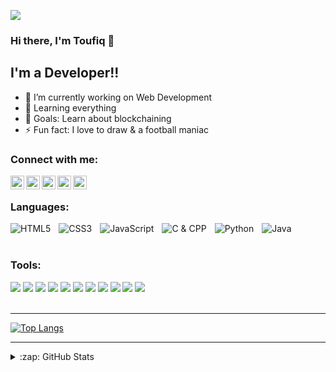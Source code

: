 ![](https://komarev.com/ghpvc/?username=Swoad-11&color=blueviolet)

### Hi there, I'm Toufiq 👋

## I'm a Developer!!

- 🔭 I’m currently working on Web Development
- 🌱 Learning everything
- 🥅 Goals: Learn about blockchaining
- ⚡ Fun fact: I love to draw & a football maniac

### Connect with me:

[<img align="left" alt="Toufiq | YouTube" width="22px" src="https://cdn.jsdelivr.net/npm/simple-icons@v6/icons/facebook.svg" />][facebook]
[<img align="left" alt="Toufiq | Twitter" width="22px" src="https://cdn.jsdelivr.net/npm/simple-icons@v6/icons/twitter.svg" />][twitter]
[<img align="left" alt="Toufiq | LinkedIn" width="22px" src="https://cdn.jsdelivr.net/npm/simple-icons@v6/icons/linkedin.svg" />][linkedin]
[<img align="left" alt="Toufiq | Instagram" width="22px" src="https://cdn.jsdelivr.net/npm/simple-icons@v6/icons/instagram.svg" />][instagram]
[<img align="left" alt="Toufiq | Discord" width="22px" src="https://cdn.jsdelivr.net/npm/simple-icons@v6/icons/discord.svg" />][discord]

<br />

### Languages:

<img align="left" alt="HTML5"  src="https://img.shields.io/badge/-CSS3-1572B6?style=flat&logo=css3&logoColor=white" style="padding-right:10px;" />
<img align="left" alt="CSS3"  src="https://img.shields.io/badge/-HTML5-E34F26?style=flat&logo=html5&logoColor=white" style="padding-right:10px;" />
<img align="left" alt="JavaScript"  src="https://img.shields.io/badge/-JavaScript-eed718?style=flat&logo=javascript&logoColor=ffffff" style="padding-right:10px;" />
<img align="left" alt="C & CPP"  src="https://img.shields.io/badge/-C%20&%20C++-659ad2?style=flat&logo=c%2B%2B&logoColor=ffffff" style="padding-right:10px;" />
<img align="left" alt="Python"  src="https://img.shields.io/badge/-Python-black?style=flat&logo=python&logoColor=white" style="padding-right:10px;" />
<img align="left" alt="Java"  src="http://img.shields.io/badge/-Java-F89820?style=flat&logo=java&logoColor=white" style="padding-right:10px;" />

<br />
<br />

### Tools:

<img src="https://img.shields.io/badge/-Tailwind%20CSS-00CED1?style=flat&logo=tailwindcss&logoColor=white" />
<img src="https://img.shields.io/badge/-Bootstrap-563D7C?style=flat&logo=bootstrap&logoColor=white" />
<img src="https://img.shields.io/badge/-React-000000?style=flat&logo=react&logoColor=00c8ff" />
<img src="https://img.shields.io/badge/-MongoDB-4DB33D?style=flat&logo=mongodb&logoColor=FFFFFF" />
<img src="https://img.shields.io/badge/-Node.js-3C873A?style=flat&logo=Node.js&logoColor=white" />
<img src="https://img.shields.io/badge/-Firebase-FFA611?style=flat&logo=firebase&logoColor=FFFFFF" />
<img src="http://img.shields.io/badge/-Git-F1502F?style=flat&logo=git&logoColor=FFFFFF" />
<img src="http://img.shields.io/badge/-Github-000000?style=flat&logo=github&logoColor=FFFFFF"/>
<img src="http://img.shields.io/badge/-VS%20Code-007ACC?style=flat&logo=visual%20studio%20code&logoColor=white" />
<img src="http://img.shields.io/badge/-Heroku-430098?style=flat&logo=heroku&logoColor=white"  />
<img src="https://img.shields.io/badge/-Illustrator-FF8C00?style=flat&logo=adobeillustrator&logoColor=800000" />

<br />
<br />

---

[![Top Langs](https://github-readme-stats.vercel.app/api/top-langs/?username=anuraghazra&layout=compact)](https://github.com/Swoad-11/github-readme-stats)

---

<details>
  <summary>:zap: GitHub Stats</summary>

  <img align="left" alt="Toufiq's GitHub Stats" src="https://github-readme-stats.vercel.app/api?username=Swoad-11&show_icons=true&theme=tokyonight"/>

</details>

[twitter]: https://twitter.com/T11Swoad
[facebook]: https://www.facebook.com/ToufiqIslam11Swoad/
[instagram]: https://www.instagram.com/___swoad.11/
[linkedin]: https://www.linkedin.com/in/tis/
[discord]: https://discord.com/channels/Swoad#7546
